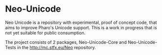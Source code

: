 # Neo-Unicode

Neo Unicode is a repository with experimental, proof of concept code, that aims to improve Pharo's Unicode support.
This is a work in progress that is not yet suitable for public consumption.

The project consists of 2 packages, Neo-Unicode-Core and Neo-Unicode-Tests in the http://mc.stfx.eu/Neo repository.


